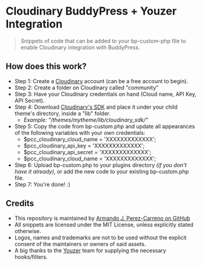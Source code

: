 # Cloudinary BuddyPress + Youzer Integration

> Snippets of code that can be added to your bp-custom-php file to enable Cloudinary integration with BuddyPress.

## How does this work?

- Step 1: Create a [Cloudinary](https://cloudinary.com/) account (can be a free account to begin).
- Step 2: Create a folder on Cloudinary called "community"
- Step 3: Have your Cloudinary credentials on hand (Cloud name, API Key, API Secret).
- Step 4: Download [Cloudinary's SDK](https://github.com/cloudinary/cloudinary_php) and place it under your child theme's directory, inside a "lib" folder.
  - _Example: "/themes/mytheme/lib/cloudinary_sdk/"_
- Step 5: Copy the code from bp-custom.php and update all appearances of the following variables with your own credentials:
  - \$pcc_cloudinary_cloud_name = 'XXXXXXXXXXXXX';
  - \$pcc_cloudinary_api_key = 'XXXXXXXXXXXXX';
  - \$pcc_cloudinary_api_secret = 'XXXXXXXXXXXXX';
  - \$pcc_cloudinary_cloud_name = 'XXXXXXXXXXXXX';
- Step 6: Upload bp-custom.php to your plugins directory _(if you don't have it already)_, or add the new code to your existing bp-custom.php file.
- Step 7: You're done! :)

## Credits

- This repository is maintained by [Armando J. Perez-Carreno on GitHub](https://github.com/perezcarreno)
- All snippets are licensed under the MIT License, unless explicitly stated otherwise.
- Logos, names and trademarks are not to be used without the explicit consent of the maintainers or owners of said assets.
- A big thanks to the [Youzer](https://youzer.kainelabs.com/) team for supplying the necessary hooks/filters.
